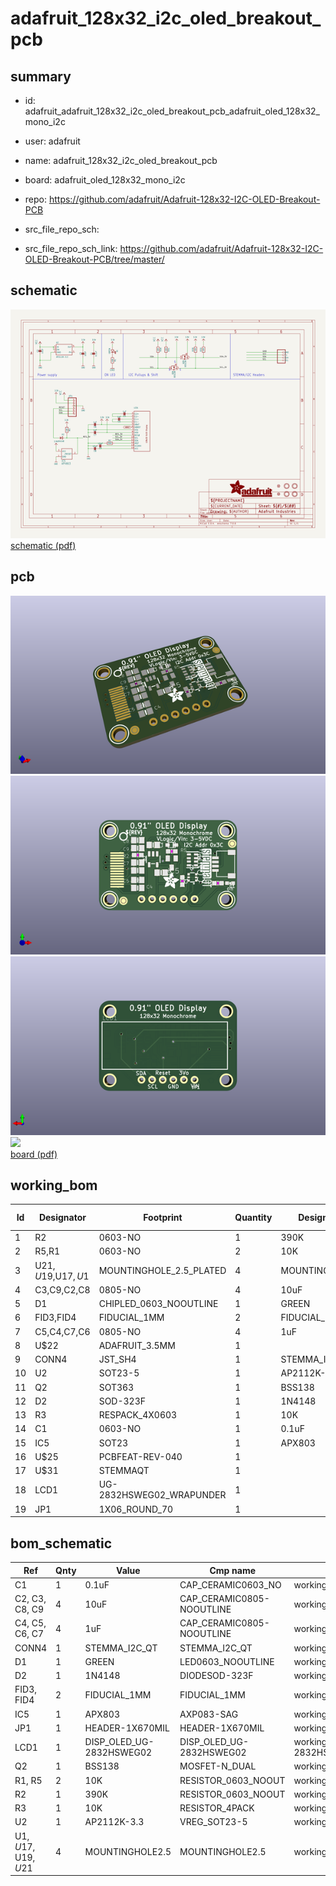 # adafruit_128x32_i2c_oled_breakout_pcb
 
## summary 
* id: adafruit_adafruit_128x32_i2c_oled_breakout_pcb_adafruit_oled_128x32_mono_i2c
* user: adafruit
* name: adafruit_128x32_i2c_oled_breakout_pcb
* board: adafruit_oled_128x32_mono_i2c
* repo: https://github.com/adafruit/Adafruit-128x32-I2C-OLED-Breakout-PCB



* src_file_repo_sch: 
* src_file_repo_sch_link: https://github.com/adafruit/Adafruit-128x32-I2C-OLED-Breakout-PCB/tree/master/

## schematic  
![](working_schematic_600.png)  
[schematic (pdf)](working_schematic.pdf)  

## pcb  
![](working_3d_600.png) 
![](working_3d_front_600.png)  
![](working_3d_back_600.png)  
![](working_600.png)  
[board (pdf)](working.pdf)  

## working_bom
| Id | Designator | Footprint | Quantity | Designation | Supplier and ref |  | None | 
| --- | --- | --- | --- | --- | --- | --- | --- | 
| 1 | R2 | 0603-NO | 1 | 390K |  |  | [''] | 
| 2 | R5,R1 | 0603-NO | 2 | 10K |  |  | [''] | 
| 3 | U$21,U$19,U$17,U$1 | MOUNTINGHOLE_2.5_PLATED | 4 | MOUNTINGHOLE2.5 |  |  | [''] | 
| 4 | C3,C9,C2,C8 | 0805-NO | 4 | 10uF |  |  | [''] | 
| 5 | D1 | CHIPLED_0603_NOOUTLINE | 1 | GREEN |  |  | [''] | 
| 6 | FID3,FID4 | FIDUCIAL_1MM | 2 | FIDUCIAL_1MM |  |  | [''] | 
| 7 | C5,C4,C7,C6 | 0805-NO | 4 | 1uF |  |  | [''] | 
| 8 | U$22 | ADAFRUIT_3.5MM | 1 |  |  |  | [''] | 
| 9 | CONN4 | JST_SH4 | 1 | STEMMA_I2C_QT |  |  | [''] | 
| 10 | U2 | SOT23-5 | 1 | AP2112K-3.3 |  |  | [''] | 
| 11 | Q2 | SOT363 | 1 | BSS138 |  |  | [''] | 
| 12 | D2 | SOD-323F | 1 | 1N4148 |  |  | [''] | 
| 13 | R3 | RESPACK_4X0603 | 1 | 10K |  |  | [''] | 
| 14 | C1 | 0603-NO | 1 | 0.1uF |  |  | [''] | 
| 15 | IC5 | SOT23 | 1 | APX803 |  |  | [''] | 
| 16 | U$25 | PCBFEAT-REV-040 | 1 |  |  |  | [''] | 
| 17 | U$31 | STEMMAQT | 1 |  |  |  | [''] | 
| 18 | LCD1 | UG-2832HSWEG02_WRAPUNDER | 1 |  |  |  | [''] | 
| 19 | JP1 | 1X06_ROUND_70 | 1 |  |  |  | [''] | 


## bom_schematic
| Ref | Qnty | Value | Cmp name | Footprint | Description | Vendor | DNP | 
| --- | --- | --- | --- | --- | --- | --- | --- | 
| C1 | 1 | 0.1uF | CAP_CERAMIC0603_NO | working:0603-NO |  |  |  | 
| C2, C3, C8, C9 | 4 | 10uF | CAP_CERAMIC0805-NOOUTLINE | working:0805-NO |  |  |  | 
| C4, C5, C6, C7 | 4 | 1uF | CAP_CERAMIC0805-NOOUTLINE | working:0805-NO |  |  |  | 
| CONN4 | 1 | STEMMA_I2C_QT | STEMMA_I2C_QT | working:JST_SH4 |  |  |  | 
| D1 | 1 | GREEN | LED0603_NOOUTLINE | working:CHIPLED_0603_NOOUTLINE |  |  |  | 
| D2 | 1 | 1N4148 | DIODESOD-323F | working:SOD-323F |  |  |  | 
| FID3, FID4 | 2 | FIDUCIAL_1MM | FIDUCIAL_1MM | working:FIDUCIAL_1MM |  |  |  | 
| IC5 | 1 | APX803 | AXP083-SAG | working:SOT23 |  |  |  | 
| JP1 | 1 | HEADER-1X670MIL | HEADER-1X670MIL | working:1X06_ROUND_70 |  |  |  | 
| LCD1 | 1 | DISP_OLED_UG-2832HSWEG02 | DISP_OLED_UG-2832HSWEG02 | working:UG-2832HSWEG02_WRAPUNDER |  |  |  | 
| Q2 | 1 | BSS138 | MOSFET-N_DUAL | working:SOT363 |  |  |  | 
| R1, R5 | 2 | 10K | RESISTOR_0603_NOOUT | working:0603-NO |  |  |  | 
| R2 | 1 | 390K | RESISTOR_0603_NOOUT | working:0603-NO |  |  |  | 
| R3 | 1 | 10K | RESISTOR_4PACK | working:RESPACK_4X0603 |  |  |  | 
| U2 | 1 | AP2112K-3.3 | VREG_SOT23-5 | working:SOT23-5 |  |  |  | 
| U$1, U$17, U$19, U$21 | 4 | MOUNTINGHOLE2.5 | MOUNTINGHOLE2.5 | working:MOUNTINGHOLE_2.5_PLATED |  |  |  | 

